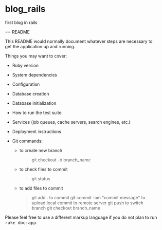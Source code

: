 # blog_rails
first blog in rails


== README

This README would normally document whatever steps are necessary to get the
application up and running.

Things you may want to cover:

* Ruby version

* System dependencies

* Configuration

* Database creation

* Database initialization

* How to run the test suite

* Services (job queues, cache servers, search engines, etc.)

* Deployment instructions

* Git commands:
	- to create new branch
		> git checkout -b branch_name
	- to check files to commit
		> git status
	- to add files to commit
		> git add .
	to commit
		> git commit -am "commit message"
	to upload local commit to remote server
		> git push
	to switch branch
		> git checkout branch_name

Please feel free to use a different markup language if you do not plan to run
<tt>rake doc:app</tt>.

